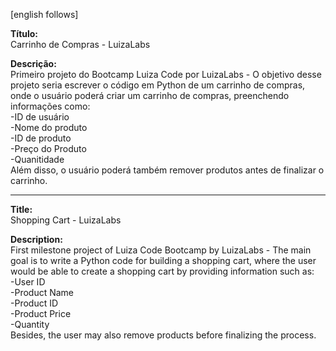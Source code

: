 [english follows]

<b>Título: </b><br>
Carrinho de Compras - LuizaLabs

<b>Descrição:</b><br>
Primeiro projeto do Bootcamp Luiza Code por LuizaLabs - O objetivo desse projeto seria escrever o código em Python de um carrinho de compras, onde o usuário poderá criar um carrinho de compras, preenchendo informações como:<br>
-ID de usuário<br>
-Nome do produto<br>
-ID de produto<br>
-Preço do Produto<br>
-Quanitidade<br>
Além disso, o usuário poderá também remover produtos antes de finalizar o carrinho.
____________________
<b>Title:</b><br>
Shopping Cart - LuizaLabs

<b>Description:</b><br>
First milestone project of Luiza Code Bootcamp by LuizaLabs - The main goal is to write a Python code for building a shopping cart, where the user would be able to create a shopping cart by providing information such as:<br>
-User ID<br>
-Product Name<br>
-Product ID<br>
-Product Price<br>
-Quantity<br>
Besides, the user may also remove products before finalizing the process.
